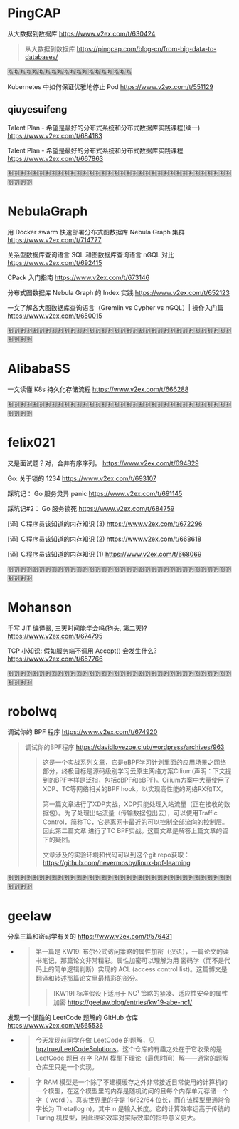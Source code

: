 
# PingCAP

从大数据到数据库 https://www.v2ex.com/t/630424
> 从大数据到数据库 https://pingcap.com/blog-cn/from-big-data-to-databases/

:u6307::u6307::u6307::u6307::u6307::u6307::u6307::u6307::u6307::u6307::u6307::u6307::u6307::u6307::u6307::u6307::u6307::u6307::u6307::u6307:

Kubernetes 中如何保证优雅地停止 Pod https://www.v2ex.com/t/551129

## qiuyesuifeng

Talent Plan - 希望是最好的分布式系统和分布式数据库实践课程(续一) https://www.v2ex.com/t/684183

Talent Plan - 希望是最好的分布式系统和分布式数据库实践课程 https://www.v2ex.com/t/667863

:u5272::u5272::u5272::u5272::u5272::u5272::u5272::u5272::u5272::u5272::u5272::u5272::u5272::u5272::u5272::u5272::u5272::u5272::u5272::u5272::u5272::u5272::u5272::u5272::u5272::u5272::u5272::u5272::u5272::u5272::u5272::u5272::u5272::u5272::u5272::u5272::u5272::u5272::u5272::u5272:

# NebulaGraph

用 Docker swarm 快速部署分布式图数据库 Nebula Graph 集群 https://www.v2ex.com/t/714777

关系型数据库查询语言 SQL 和图数据库查询语言 nGQL 对比 https://www.v2ex.com/t/692415

CPack 入门指南 https://www.v2ex.com/t/673146

分布式图数据库 Nebula Graph 的 Index 实践 https://www.v2ex.com/t/652123

一文了解各大图数据库查询语言（Gremlin vs Cypher vs nGQL）| 操作入门篇 https://www.v2ex.com/t/650015

:u5272::u5272::u5272::u5272::u5272::u5272::u5272::u5272::u5272::u5272::u5272::u5272::u5272::u5272::u5272::u5272::u5272::u5272::u5272::u5272::u5272::u5272::u5272::u5272::u5272::u5272::u5272::u5272::u5272::u5272::u5272::u5272::u5272::u5272::u5272::u5272::u5272::u5272::u5272::u5272:

# AlibabaSS

一文读懂 K8s 持久化存储流程 https://www.v2ex.com/t/666288

:u5272::u5272::u5272::u5272::u5272::u5272::u5272::u5272::u5272::u5272::u5272::u5272::u5272::u5272::u5272::u5272::u5272::u5272::u5272::u5272::u5272::u5272::u5272::u5272::u5272::u5272::u5272::u5272::u5272::u5272::u5272::u5272::u5272::u5272::u5272::u5272::u5272::u5272::u5272::u5272:

# felix021

又是面试题？对，合并有序序列。 https://www.v2ex.com/t/694829

Go: 关于锁的 1234 https://www.v2ex.com/t/693107

踩坑记： Go 服务灵异 panic https://www.v2ex.com/t/691145

踩坑记#2： Go 服务锁死 https://www.v2ex.com/t/684759

[译] Ｃ程序员该知道的内存知识 (3) https://www.v2ex.com/t/672296

[译] Ｃ程序员该知道的内存知识 (2) https://www.v2ex.com/t/668618

[译] Ｃ程序员该知道的内存知识 (1) https://www.v2ex.com/t/668069

:u5272::u5272::u5272::u5272::u5272::u5272::u5272::u5272::u5272::u5272::u5272::u5272::u5272::u5272::u5272::u5272::u5272::u5272::u5272::u5272::u5272::u5272::u5272::u5272::u5272::u5272::u5272::u5272::u5272::u5272::u5272::u5272::u5272::u5272::u5272::u5272::u5272::u5272::u5272::u5272:

# Mohanson

手写 JIT 编译器, 三天时间能学会吗(狗头, 第二天)? https://www.v2ex.com/t/674795

TCP 小知识: 假如服务端不调用 Accept() 会发生什么? https://www.v2ex.com/t/657766

:u5272::u5272::u5272::u5272::u5272::u5272::u5272::u5272::u5272::u5272::u5272::u5272::u5272::u5272::u5272::u5272::u5272::u5272::u5272::u5272::u5272::u5272::u5272::u5272::u5272::u5272::u5272::u5272::u5272::u5272::u5272::u5272::u5272::u5272::u5272::u5272::u5272::u5272::u5272::u5272:

# robolwq

调试你的 BPF 程序 https://www.v2ex.com/t/674920
> 调试你的BPF程序 https://davidlovezoe.club/wordpress/archives/963
>> 这是一个实战系列文章，它是eBPF学习计划里面的应用场景之网络部分，终极目标是源码级别学习云原生网络方案Cilium(声明：下文提到的BPF字样是泛指，包括cBPF和eBPF)。Cilium方案中大量使用了XDP、TC等网络相关的BPF hook，以实现高性能的网络RX和TX。
>>
>> 第一篇文章进行了XDP实战，XDP只能处理入站流量（正在接收的数据包）。为了处理出站流量（传输数据包出去），可以使用Traffic Control，简称TC，它是离网卡最近的可以控制全部流向的控制层。因此第二篇文章 进行了TC BPF实战。这篇文章是解答上篇文章的留下的疑团。
>>
>> 文章涉及的实验环境和代码可以到这个git repo获取：https://github.com/nevermosby/linux-bpf-learning 

:u5272::u5272::u5272::u5272::u5272::u5272::u5272::u5272::u5272::u5272::u5272::u5272::u5272::u5272::u5272::u5272::u5272::u5272::u5272::u5272::u5272::u5272::u5272::u5272::u5272::u5272::u5272::u5272::u5272::u5272::u5272::u5272::u5272::u5272::u5272::u5272::u5272::u5272::u5272::u5272:

# geelaw

分享三篇和密码学有关的 https://www.v2ex.com/t/576431
- > 第一篇是 KW19: 布尔公式访问策略的属性加密（汉语），一篇论文的读书笔记，那篇论文非常精彩。属性加密可以理解为用 密码学（而不是代码上的简单逻辑判断）实现的 ACL (access control list)。这篇博文是翻译和转述那篇论文里最精彩的部分。
  >> [KW19] 标准假设下适用于 NC¹ 策略的紧凑、适应性安全的属性加密 https://geelaw.blog/entries/kw19-abe-nc1/

发现一个很酷的 LeetCode 题解的 GitHub 仓库 https://www.v2ex.com/t/565536
- > 今天发现前同学在做 LeetCode 的题解，见 [hqztrue/LeetCodeSolutions](https://github.com/hqztrue/LeetCodeSolutions)。这个仓库的有趣之处在于它收录的是 LeetCode 题目 在字 RAM 模型下理论（最优时间）解——通常的题解仓库里只是一个实现。
- > 字 RAM 模型是一个除了不建模缓存之外非常接近日常使用的计算机的一个模型，在这个模型里的内存是随机访问的且每个内存单元存储一个字（ word ）。真实世界里的字是 16/32/64 位长，而在该模型里通常令字长为 Theta(log n)，其中 n 是输入长度。它的计算效率远高于传统的 Turing 机模型，因此理论效率对实际效率的指导意义更大。
